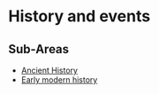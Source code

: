 # History and events

## Sub-Areas

- [Ancient History](./Ancient_History.md)
- [Early modern history](./Early_modern_history.md)
